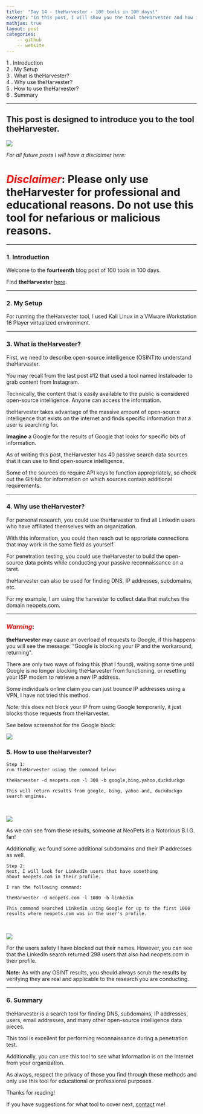 ```yaml
---
title:  "Day 14 - theHarvester - 100 tools in 100 days!"
excerpt: "In this post, I will show you the tool theHarvester and how it works."
mathjax: true
layout: post
categories:
    -- github
    -- website
---
```


1 . Introduction
<br>
2 . My Setup
<br>
3 . What is theHarvester?
<br>
4 . Why use theHarvester?
<br>
5 . How to use theHarvester?
<br>
6 . Summary

---

## This post is designed to introduce you to the tool theHarvester.

![](https://raw.githubusercontent.com/matthewomccorkle/matthewomccorkle.github.io/master/_posts/assets/100%20tools/theharvester/theharvester1.png)


*For all future posts I will have a disclaimer here:*

# <span style="color:red">***Disclaimer***</span>: **Please only use theHarvester for professional and educational reasons. Do not use this tool for nefarious or malicious reasons.**

---

### 1. **Introduction**

Welcome to the **fourteenth** blog post of 100 tools in 100 days.<br> 


Find **theHarvester** [here](https://github.com/laramies/theHarvester).

---

### 2. **My Setup**

For running the theHarvester tool, I used Kali Linux in a VMware Workstation 16 Player virtualized environment.

---

### 3. **What is theHarvester?**

First, we need to describe open-source intelligence (OSINT)to understand theHarvester.

You may recall from the last post #12 that used a tool named Instaloader to grab content from Instagram.

Technically, the content that is easily available to the public is considered open-source intelligence. Anyone can access the information.

theHarvester takes advantage of the massive amount of open-source intelligence that exists on the internet and finds specific information that a user is searching for.

**Imagine** a Google for the results of Google that looks for specific bits of information. 

As of writing this post, theHarvester has 40 passive search data sources that it can use to find open-source intelligence. 

Some of the sources do require API keys to function appropriately, so check out the GitHub for information on which sources contain additional requirements. 

---

### 4. **Why use theHarvester?**

For personal research, you could use theHarvester to find all LinkedIn users who have affiliated themselves with an organization. 

With this information, you could then reach out to approriate connections that may work in the same field as yourself. 

For penetration testing, you could use theHarvester to build the open-source data points while conducting your passive reconnaissance on a taret.

theHarvester can also be used for finding DNS, IP addresses, subdomains, etc. 

For my example, I am using the harvester to collect data that matches the domain neopets.com.

---

### <span style="color:red">***Warning***</span>: 
**theHarvester** may cause an overload of requests to Google, if this happens you will see the message: "Google is blocking your IP and the workaround, returning". 

There are only two ways of fixing this (that I found), waiting some time until Google is no longer blocking theHarvester from functioning, or resetting your ISP modem to retrieve a new IP address. 

Some individuals online claim you can just bounce IP addresses using a VPN, I have not tried this method. 

*Note:* this does not block your IP from using Google temporarily, it just blocks those requests from theHarvester.

See below screenshot for the Google block:

![](https://raw.githubusercontent.com/matthewomccorkle/matthewomccorkle.github.io/master/_posts/assets/100%20tools/theharvester/theharvester5.png)

### 5. **How to use theHarvester?**

    Step 1:
    run theHarvester using the command below:

    theHarvester -d neopets.com -l 300 -b google,bing,yahoo,duckduckgo

    This will return results from google, bing, yahoo and, duckduckgo search engines. 

<br>

![](https://raw.githubusercontent.com/matthewomccorkle/matthewomccorkle.github.io/master/_posts/assets/100%20tools/theharvester/theharvester2.png)

As we can see from these results, someone at NeoPets is a Notorious B.I.G. fan!

Additionally, we found some additional subdomains and their IP addresses as well. 

    Step 2:
    Next, I will look for LinkedIn users that have something 
    about neopets.com in their profile.
    
    I ran the following command:

    theHarvester -d neopets.com -l 1000 -b linkedin 

    This command searched LinkedIn using Google for up to the first 1000 
    results where neopets.com was in the user's profile. 

<br>

![](https://raw.githubusercontent.com/matthewomccorkle/matthewomccorkle.github.io/master/_posts/assets/100%20tools/theharvester/theharvester4.png)

For the users safety I have blocked out their names. However, you can see that the LinkedIn search returned 298 users that also had neopets.com in their profile. 

**Note:** As with any OSINT results, you should always scrub the results by verifying they are real and applicable to the research you are conducting.

---

### 6. **Summary**

theHarvester is a search tool for finding DNS, subdomains, IP addresses, users, email addresses, and many other open-source intelligence data pieces. 

This tool is excellent for performing reconnaissance during a penetration test.

Additionally, you can use this tool to see what information is on the internet from your organization. 

As always, respect the privacy of those you find through these methods and only use this tool for educational or professional purposes. 

Thanks for reading!<br>

If you have suggestions for what tool to cover next, [contact](mailto:matthew.o.mccorkle@gmail.com) me!
